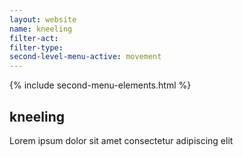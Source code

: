 ```yaml
---
layout: website
name: kneeling 
filter-act: 
filter-type: 
second-level-menu-active: movement
---
```


{% include second-menu-elements.html %}

<main class="page-content">
  <div class="text-container">
    <h2>kneeling</h2>
    <p>Lorem ipsum dolor sit amet consectetur adipiscing elit</p>
  </div>
</main>
